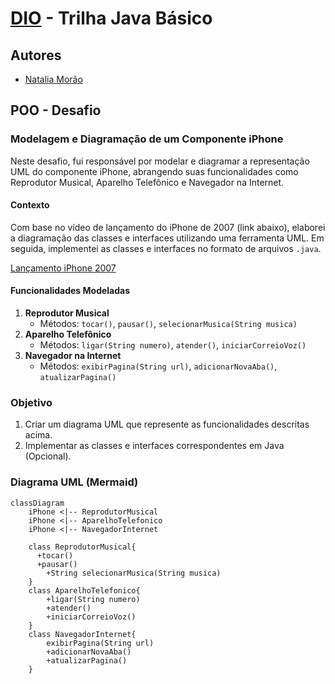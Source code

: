 # [DIO](www.dio.me) - Trilha Java Básico

## Autores
- [Natalia Morão](https://github.com/nataliamorao)

## POO - Desafio

### Modelagem e Diagramação de um Componente iPhone

Neste desafio, fui responsável por modelar e diagramar a representação UML do componente iPhone, abrangendo suas funcionalidades como Reprodutor Musical, Aparelho Telefônico e Navegador na Internet.

#### Contexto
Com base no vídeo de lançamento do iPhone de 2007 (link abaixo), elaborei a diagramação das classes e interfaces utilizando uma ferramenta UML. Em seguida, implementei as classes e interfaces no formato de arquivos `.java`.

[Lançamento iPhone 2007](https://www.youtube.com/watch?v=9ou608QQRq8)

#### Funcionalidades Modeladas
1. **Reprodutor Musical**
   - Métodos: `tocar()`, `pausar()`, `selecionarMusica(String musica)`
2. **Aparelho Telefônico**
   - Métodos: `ligar(String numero)`, `atender()`, `iniciarCorreioVoz()`
3. **Navegador na Internet**
   - Métodos: `exibirPagina(String url)`, `adicionarNovaAba()`, `atualizarPagina()`

### Objetivo
1. Criar um diagrama UML que represente as funcionalidades descritas acima.
2. Implementar as classes e interfaces correspondentes em Java (Opcional).

### Diagrama UML (Mermaid)
```mermaid
classDiagram
    iPhone <|-- ReprodutorMusical
    iPhone <|-- AparelhoTelefonico
    iPhone <|-- NavegadorInternet

    class ReprodutorMusical{
      +tocar()
      +pausar()
        +String selecionarMusica(String musica)     
    }
    class AparelhoTelefonico{
        +ligar(String numero)
        +atender()
        +iniciarCorreioVoz()
    }
    class NavegadorInternet{
        exibirPagina(String url)
        +adicionarNovaAba()
        +atualizarPagina()
    }
```
